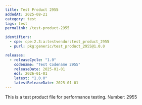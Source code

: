 ```yaml
---
title: Test Product 2955
addedAt: 2025-08-21
category: test
tags: test
permalink: /test-product-2955

identifiers:
  - cpe: cpe:2.3:a:testvendor:test_product_2955
  - purl: pkg:generic/test_product_2955@1.0.0

releases:
  - releaseCycle: "1.0"
    codename: "Test Codename 2955"
    releaseDate: 2025-01-01
    eol: 2026-01-01
    latest: "1.0.0"
    latestReleaseDate: 2025-01-01
---
```


This is a test product file for performance testing. Number: 2955
